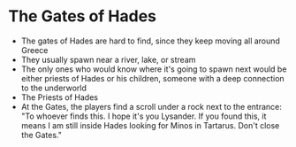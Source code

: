 # The Gates of Hades

- The gates of Hades are hard to find, since they keep moving all around Greece
- They usually spawn near a river, lake, or stream
- The only ones who would know where it's going to spawn next would be either priests of Hades or his children, someone with a deep connection to the underworld
- The Priests of Hades 
- At the Gates, the players find a scroll under a rock next to the entrance:
  "To whoever finds this.
  I hope it's you Lysander.
  If you found this, it means I am still inside Hades looking for Minos in Tartarus. 
  Don't close the Gates."